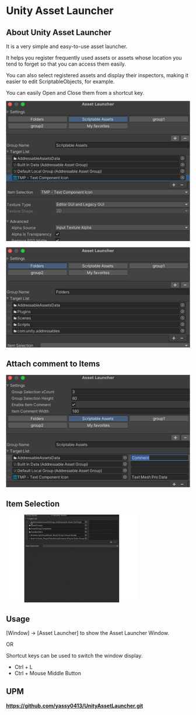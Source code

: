 Unity Asset Launcher
===

About Unity Asset Launcher
---
It is a very simple and easy-to-use asset launcher.

It helps you register frequently used assets or assets whose location you tend to forget so that you can access them easily.

You can also select registered assets and display their inspectors, making it easier to edit ScriptableObjects, for example.

You can easily Open and Close them from a shortcut key.

![](Editor/StoreDocument/ScriptableAssets.png)

![](Editor/StoreDocument/Folders.png)


Attach comment to Items
---

![](Editor/StoreDocument/SettingsAndFolders.png)


Item Selection
--- 

![](Editor/StoreDocument/ItemSelection.gif)


Usage
--- 

[Window] -> [Asset Launcher]
to show the Asset Launcher Window.

OR

Shortcut keys can be used to switch the window display.
- Ctrl + L
- Ctrl + Mouse Middle Button


UPM
--- 
**https://github.com/yassy0413/UnityAssetLauncher.git**

